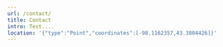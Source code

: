 ```yaml
---
url: /contact/
title: Contact
intro: Test....
location: '{"type":"Point","coordinates":[-98.1162357,43.3804426]}'
---
```

